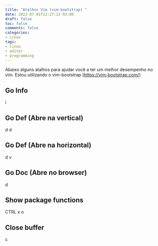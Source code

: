 ```yaml
---
title: "Atalhos Vim (vim-bootstrap) "
date: 2022-07-01T12:27:22-03:00
draft: false
toc: false
comments: false
categories:
- Linux 
tags:
- linux
- editor
- programming
---
```



<!--more-->
Abaixo alguns atalhos para ajudar você a ter um melhor desempenho no vim.
Estou utilizando o vim-bootstrap (https://vim-bootstrap.com/)

## Go Info
<LEADER>i

## Go Def (Abre na vertical)
<LEADER> d d
## Go Def (Abre na horizontal)
<LEADER> d v
 
## Go Doc (Abre no browser)
<LEADER> d

## Show package functions
CTRL x o

## Close buffer
<LEADER> c
